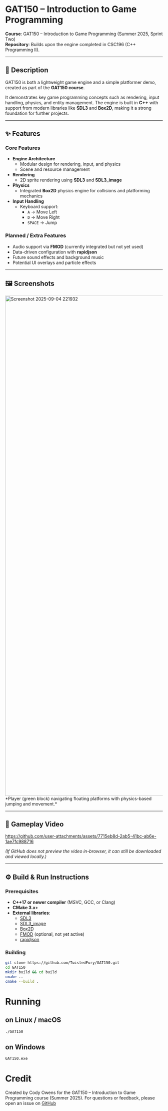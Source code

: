# GAT150 – Introduction to Game Programming

**Course**: GAT150 – Introduction to Game Programming (Summer 2025, Sprint Two)  
**Repository**: Builds upon the engine completed in CSC196 (C++ Programming II).

---

## 📖 Description

GAT150 is both a lightweight game engine and a simple platformer demo, created as part of the **GAT150 course**.  

It demonstrates key game programming concepts such as rendering, input handling, physics, and entity management. The engine is built in **C++** with support from modern libraries like **SDL3** and **Box2D**, making it a strong foundation for further projects.

---

## ✨ Features

### Core Features
- **Engine Architecture**
  - Modular design for rendering, input, and physics
  - Scene and resource management
- **Rendering**
  - 2D sprite rendering using **SDL3** and **SDL3_image**
- **Physics**
  - Integrated **Box2D** physics engine for collisions and platforming mechanics
- **Input Handling**
  - Keyboard support:
    - `A` → Move Left  
    - `D` → Move Right  
    - `SPACE` → Jump  

### Planned / Extra Features
- Audio support via **FMOD** (currently integrated but not yet used)
- Data-driven configuration with **rapidjson**
- Future sound effects and background music
- Potential UI overlays and particle effects

---

## 🖼️ Screenshots

<img width="1997" height="1598" alt="Screenshot 2025-09-04 221932" src="https://github.com/user-attachments/assets/f8b04b54-14bb-4012-ba1c-486d2d1d3e25" />
*Player (green block) navigating floating platforms with physics-based jumping and movement.*

---

## 🎥 Gameplay Video

https://github.com/user-attachments/assets/7715eb8d-2ab5-41bc-ab6e-1ae7fc988716

*(If GitHub does not preview the video in-browser, it can still be downloaded and viewed locally.)*

---

## ⚙️ Build & Run Instructions

### Prerequisites
- **C++17 or newer compiler** (MSVC, GCC, or Clang)
- **CMake 3.x+**
- **External libraries**:
  - [SDL3](https://github.com/libsdl-org/SDL)  
  - [SDL3_image](https://github.com/libsdl-org/SDL_image)  
  - [Box2D](https://github.com/erincatto/box2d)  
  - [FMOD](https://www.fmod.com/) (optional, not yet active)  
  - [rapidjson](https://github.com/Tencent/rapidjson)  

### Building
```bash
git clone https://github.com/TwistedFury/GAT150.git
cd GAT150
mkdir build && cd build
cmake ..
cmake --build .
```

# Running
## on Linux / macOS
```bash
./GAT150
```

## on Windows
```bash
GAT150.exe
```

# Credit
Created by Cody Owens for the GAT150 – Introduction to Game Programming course (Summer 2025).
For questions or feedback, please open an issue on [GitHub](https://github.com/TwistedFury/GAT150)
